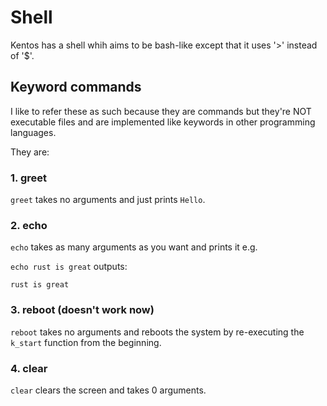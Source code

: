 # Shell

Kentos has a shell whih aims to be bash-like except that it uses '>' instead of '$'.

## Keyword commands

I like to refer these as such because they are commands but they're NOT executable files and are implemented like keywords in other programming languages.

They are:

### 1. greet

`greet` takes no arguments and just prints `Hello`.

### 2. echo

`echo` takes as many arguments as you want and prints it e.g.

`echo rust is great` outputs:

`rust is great`

### 3. reboot (doesn't work now)

`reboot` takes no arguments and reboots the system by re-executing the `k_start` function from the beginning.

### 4. clear

`clear` clears the screen and takes 0 arguments.